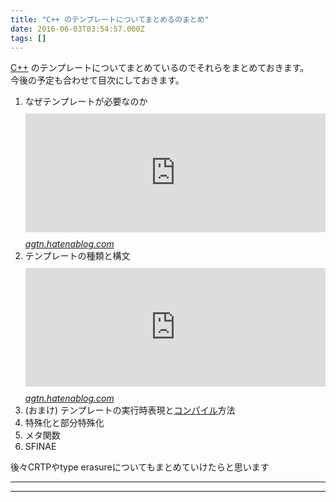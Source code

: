 ```yaml
---
title: "C++ のテンプレートについてまとめるのまとめ"
date: 2016-06-03T03:54:57.000Z
tags: []
---
```

<p><a class="keyword" href="http://d.hatena.ne.jp/keyword/C%2B%2B">C++</a> のテンプレートについてまとめているのでそれらをまとめておきます。<br/>
今後の予定も合わせて目次にしておきます。</p>

<ol>
<li>なぜテンプレートが必要なのか
 <iframe src="http://agtn.hatenablog.com/embed/2016/05/30/234647" title="C++ のテンプレートについてまとめる（１）なぜテンプレートが必要なのか - refer to 右上➚" class="embed-card embed-blogcard" scrolling="no" frameborder="0" style="display: block; width: 100%; height: 190px; max-width: 500px; margin: 10px 0px;"></iframe><cite class="hatena-citation"><a href="http://agtn.hatenablog.com/entry/2016/05/30/234647">agtn.hatenablog.com</a></cite></li>
<li>テンプレートの種類と構文
<iframe src="http://agtn.hatenablog.com/embed/2016/05/31/175756" title="C++ のテンプレートについてまとめる(２) テンプレートの種類と構文 - refer to 右上➚" class="embed-card embed-blogcard" scrolling="no" frameborder="0" style="display: block; width: 100%; height: 190px; max-width: 500px; margin: 10px 0px;"></iframe><cite class="hatena-citation"><a href="http://agtn.hatenablog.com/entry/2016/05/31/175756">agtn.hatenablog.com</a></cite></li>
<li>(おまけ) テンプレートの実行時表現と<a class="keyword" href="http://d.hatena.ne.jp/keyword/%A5%B3%A5%F3%A5%D1%A5%A4%A5%EB">コンパイル</a>方法</li>
<li>特殊化と部分特殊化</li>
<li>メタ関数</li>
<li>SFINAE</li>
</ol>


<p>後々CRTPやtype erasureについてもまとめていけたらと思います</p>

-----
--------